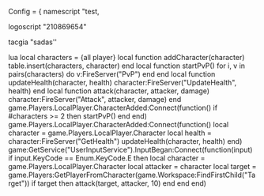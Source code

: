Config = {
namescript "test,

logoscript "210869654"

tacgia "sadas''

lua
local characters = {all player}
local function addCharacter(character)
table.insert(characters, character)
end
local function startPvP()
for i, v in pairs(characters) do
v:FireServer("PvP")
end
end
local function updateHealth(character, health)
character:FireServer("UpdateHealth", health)
end
local function attack(character, attacker, damage)
character:FireServer("Attack", attacker, damage)
end
game.Players.LocalPlayer.CharacterAdded:Connect(function()
if #characters >= 2 then
startPvP()
end
end)
game.Players.LocalPlayer.CharacterAdded:Connect(function()
local character = game.Players.LocalPlayer.Character
local health = character:FireServer("GetHealth")
updateHealth(character, health)
end)
game:GetService("UserInputService").InputBegan:Connect(function(input)
if input.KeyCode == Enum.KeyCode.E then
local character = game.Players.LocalPlayer.Character
local attacker = character
local target = game.Players:GetPlayerFromCharacter(game.Workspace:FindFirstChild("Target"))
if target then
attack(target, attacker, 10)
end
end
end)
